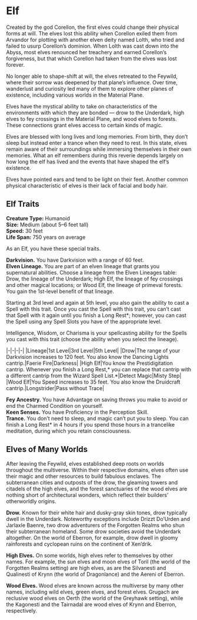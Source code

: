 # Elf

Created by the god Corellon, the first elves could change their physical forms at will.
The elves lost this ability when Corellon exiled them from Arvandor for plotting with another elven deity named Lolth, who tried and failed to usurp Corellon’s dominion.
When Lolth was cast down into the Abyss, most elves renounced her treachery and earned Corellon’s forgiveness, but that which Corellon had taken from the elves was lost forever.

No longer able to shape-shift at will, the elves retreated to the Feywild, where their sorrow was deepened by that plane’s influence.
Over time, wanderlust and curiosity led many of them to explore other planes of existence, including various worlds in the Material Plane.

Elves have the mystical ability to take on characteristics of the environments with which they are bonded — drow to the Underdark, high elves to fey crossings in the Material Plane, and wood elves to forests.
These connections grant elves access to certain kinds of magic.

Elves are blessed with long lives and long memories.
From birth, they don’t sleep but instead enter a trance when they need to rest.
In this state, elves remain aware of their surroundings while immersing themselves in their own memories.
What an elf remembers during this reverie depends largely on how long the elf has lived and the events that have shaped the elf’s existence.

Elves have pointed ears and tend to be light on their feet.
Another common physical characteristic of elves is their lack of facial and body hair.

## Elf Traits

**Creature Type:** Humanoid  
**Size:** Medium (about 5–6 feet tall)  
**Speed:** 30 feet  
**Life Span:** 750 years on average  

As an Elf, you have these special traits.

**Darkvision.** You have Darkvision with a range of 60 feet.  
**Elven Lineage.** You are part of an elven lineage that grants you supernatural abilities.
Choose a lineage from the Elven Lineages table: Drow, the lineage of the Underdark; High Elf, the lineage of fey crossings and other magical locations; or Wood Elf, the lineage of primeval forests.
You gain the 1st-level benefit of that lineage.

Starting at 3rd level and again at 5th level, you also gain the ability to cast a Spell with this trait.
Once you cast the Spell with this trait, you can’t cast that Spell with it again until you finish a Long Rest*; however, you can cast the Spell using any Spell Slots you have of the appropriate level.

Intelligence, Wisdom, or Charisma is your spellcasting ability for the Spells you cast with this trait (choose the ability when you select the lineage).

|-|-|-|-|
|Lineage|1st Level|3rd Level|5th Level|
|Drow|The range of your Darkvision increases to 120 feet. You also know the Dancing Lights cantrip.|Faerie Fire|Darkness|
|High Elf|You know the Prestidigitation cantrip. Whenever you finish a Long Rest,* you can replace that cantrip with a different cantrip from the Wizard Spell List.*|Detect Magic|Misty Step|
|Wood Elf|You Speed increases to 35 feet. You also know the Druidcraft cantrip.|Longstrider|Pass without Trace|

**Fey Ancestry.** You have Advantage on saving throws you make to avoid or end the Charmed Condition on yourself.  
**Keen Senses.** You have Proficiency in the Perception Skill.  
**Trance.** You don’t need to sleep, and magic can’t put you to sleep. You can finish a Long Rest* in 4 hours if you spend those hours in a trancelike meditation, during which you retain consciousness.  

## Elves of Many Worlds

After leaving the Feywild, elves established deep roots on worlds throughout the multiverse.
Within their respective domains, elves often use their magic and other resources to build fabulous enclaves.
The subterranean cities and outposts of the drow, the gleaming towers and citadels of the high elves, and the forest sanctuaries of the wood elves are nothing short of architectural wonders, which reflect their builders’ otherworldly origins.

**Drow.** Known for their white hair and dusky-gray skin tones, drow typically dwell in the Underdark. Noteworthy exceptions include Drizzt Do’Urden and Jarlaxle Baenre, two drow adventurers of the Forgotten Realms who shun their subterranean homeland. Some drow societies avoid the Underdark altogether. On the world of Eberron, for example, drow dwell in gloomy rainforests and cyclopean ruins on the continent of Xen’drik.

**High Elves.** On some worlds, high elves refer to themselves by other names. For example, the sun elves and moon elves of Toril (the world of the Forgotten Realms setting) are high elves, as are the Silvanesti and Qualinesti of Krynn (the world of Dragonlance) and the Aereni of Eberron.

**Wood Elves.** Wood elves are known across the multiverse by many other names, including wild elves, green elves, and forest elves. Grugach are reclusive wood elves on Oerth (the world of the Greyhawk setting), while the Kagonesti and the Tairnadal are wood elves of Krynn and Eberron, respectively.
